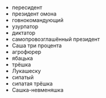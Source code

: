 - пересидент
- президент омона
- говнокомандующий
- узурпатор
- диктатор
- самопровозглашённый президент
- Саша три процента
- агрофюрер
- ябацька
- трёшка
- Лукашеску
- сипатый
- сипатая трёшка
- Сашка-невменяшка

